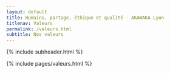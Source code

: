 ```yaml
---
layout: default
title: Humains, partage, éthique et qualité - AKAWAKA Lyon
titlenav: Valeurs
permalink: /valeurs.html
subtitle: Nos valeurs
---
```


{% include subheader.html %}

{% include pages/valeurs.html %}
